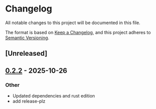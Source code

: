 # Changelog

All notable changes to this project will be documented in this file.

The format is based on [Keep a Changelog](https://keepachangelog.com/en/1.0.0/),
and this project adheres to [Semantic Versioning](https://semver.org/spec/v2.0.0.html).

## [Unreleased]

## [0.2.2](https://github.com/arlyon/bluenoise-rs/compare/v0.2.1...v0.2.2) - 2025-10-26

### Other

- Updated dependencies and rust edition
- add release-plz

